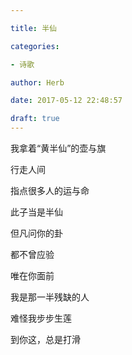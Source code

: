 ```yaml
---

title: 半仙

categories:

- 诗歌

author: Herb

date: 2017-05-12 22:48:57

draft: true
---
```


我拿着“黄半仙”的壶与旗

行走人间

指点很多人的运与命

此子当是半仙

但凡问你的卦

都不曾应验

唯在你面前

我是那一半残缺的人

难怪我步步生莲

到你这，总是打滑